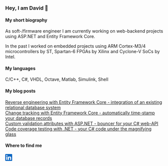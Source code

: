 ### Hey, I am David 👋

#### **My short biography**
As soft-/firmware engineer I am currently working on web-backend projects using ASP.NET and Entity Framework Core.

In the past I worked on embedded projects using ARM Cortex-M3/4 microcontrollers by ST, Spartan-6 FPGAs by Xilinx and Cyclone-V SoCs by Intel.

#### **My languages**
C/C++, C#, VHDL, Octave, Matlab, Simulink, Shell

#### **My blog posts**
[Reverse engineering with Entity Framework Core - integration of an existing relational database system](https://github.com/djek-sweng/blog-scaffold-dbcontext-efcore)<br>
[Change tracking with Entity Framework Core - automatically time-stamp your database records](https://github.com/djek-sweng/blog-change-tracking-efcore/)<br>
[Custom validation attributes with ASP.NET - bouncer for your C# web-API](https://github.com/djek-sweng/blog-custom-validation-attributes-aspnet/)<br>
[Code coverage testing with .NET - your C# code under the magnifying glass](https://github.com/djek-sweng/blog-code-coverage-testing-dotnet/)

#### **Where to find me**
<a href="https://www.linkedin.com/in/djek-sweng/"><img width="22px" src="./img/linkedin.svg"/></a>
